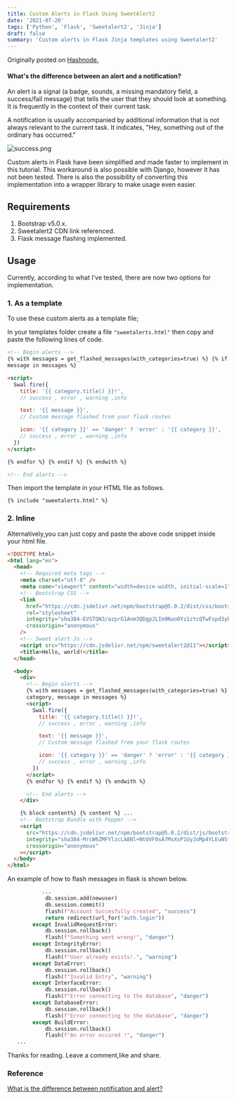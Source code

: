 ```yaml
---
title: Custom Alerts in Flask Using SweetAlert2
date: '2021-07-20'
tags: ['Python', 'Flask', 'Sweetalert2', 'Jinja']
draft: false
summary: 'Custom alerts in Flask Jinja templates using Sweetalert2'
---
```


Originally posted on [Hashnode.](https://develie.hashnode.dev/custom-alerts-in-flask-using-sweetalert2)

#### What's the difference between an alert and a notification?

An alert is a signal (a badge, sounds, a missing mandatory field, a success/fail message) that tells the user that they should look at something. It is frequently in the context of their current task.

A notification is usually accompanied by additional information that is not always relevant to the current task. It indicates, "Hey, something out of the ordinary has occurred."

![success.png](https://cdn.hashnode.com/res/hashnode/image/upload/v1630262282742/5t5gOEev_.png)

Custom alerts in Flask have been simplified and made faster to implement in this tutorial. This workaround is also possible with Django, however it has not been tested. There is also the possibility of converting this implementation into a wrapper library to make usage even easier.

## Requirements

1. Bootstrap v5.0.x.
2. Sweetalert2 CDN link referenced.
3. Flask message flashing implemented.

## Usage

Currently, according to what I've tested, there are now two options for implementation.

### 1. As a template

To use these custom alerts as a template file;

In your templates folder create a file `"sweetalerts.html"` then copy and paste the following lines of code.

```html
<!-- Begin alerts -->
{% with messages = get_flashed_messages(with_categories=true) %} {% if messages %} {% for category,
message in messages %}

<script>
  Swal.fire({
    title: '{{ category.title() }}!',
    // success , error , warning ,info

    text: '{{ message }}',
    // Custom message flashed from your flask routes

    icon: '{{ category }}' == 'danger' ? 'error' : '{{ category }}',
    // success , error , warning ,info
  })
</script>

{% endfor %} {% endif %} {% endwith %}

<!-- End alerts -->
```

Then import the template in your HTML file as follows.

`{% include "sweetalerts.html" %}`

### 2. Inline

Alternatively,you can just copy and paste the above code snippet inside your html file.

```html
<!DOCTYPE html>
<html lang="en">
  <head>
    <!-- Required meta tags -->
    <meta charset="utf-8" />
    <meta name="viewport" content="width=device-width, initial-scale=1" />
    <!-- Bootstrap CSS -->
    <link
      href="https://cdn.jsdelivr.net/npm/bootstrap@5.0.2/dist/css/bootstrap.min.css"
      rel="stylesheet"
      integrity="sha384-EVSTQN3/azprG1Anm3QDgpJLIm9Nao0Yz1ztcQTwFspd3yD65VohhpuuCOmLASjC"
      crossorigin="anonymous"
    />
    <!-- Sweet alert Js -->
    <script src="https://cdn.jsdelivr.net/npm/sweetalert2@11"></script>
    <title>Hello, world!</title>
  </head>

  <body>
    <div>
      <!-- Begin alerts -->
      {% with messages = get_flashed_messages(with_categories=true) %} {% if messages %} {% for
      category, message in messages %}
      <script>
        Swal.fire({
          title: '{{ category.title() }}!',
          // success , error , warning ,info

          text: '{{ message }}',
          // Custom message flashed from your flask routes

          icon: '{{ category }}' == 'danger' ? 'error' : '{{ category }}',
          // success , error , warning ,info
        })
      </script>
      {% endfor %} {% endif %} {% endwith %}

      <!-- End alerts -->
    </div>

    {% block content%} {% content %} ...
    <!-- Bootstrap Bundle with Popper -->
    <script
      src="https://cdn.jsdelivr.net/npm/bootstrap@5.0.2/dist/js/bootstrap.bundle.min.js"
      integrity="sha384-MrcW6ZMFYlzcLA8Nl+NtUVF0sA7MsXsP1UyJoMp4YLEuNSfAP+JcXn/tWtIaxVXM"
      crossorigin="anonymous"
    ></script>
  </body>
</html>
```

An example of how to flash messages in flask is shown below.

```python
           ...
            db.session.add(newuser)
            db.session.commit()
            flash(f"Account Succesfully created", "success")
            return redirect(url_for("auth.login"))
        except InvalidRequestError:
            db.session.rollback()
            flash(f"Something went wrong!", "danger")
        except IntegrityError:
            db.session.rollback()
            flash(f"User already exists!.", "warning")
        except DataError:
            db.session.rollback()
            flash(f"Invalid Entry", "warning")
        except InterfaceError:
            db.session.rollback()
            flash(f"Error connecting to the database", "danger")
        except DatabaseError:
            db.session.rollback()
            flash(f"Error connecting to the database", "danger")
        except BuildError:
            db.session.rollback()
            flash(f"An error occured !", "danger")
   ...
```

Thanks for reading. Leave a comment,like and share.

### Reference

[What is the difference between notification and alert?](https://www.quora.com/profile/Josh-Goodwin)

